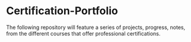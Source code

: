 # Certification-Portfolio
The following repository will feature a series of projects, progress, notes, from the different courses that offer professional certifications.
